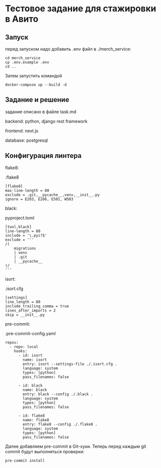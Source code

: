 # Тестовое задание для стажировки в Авито

## Запуск

перед запуском надо добавить .env файл в ./merch_service:
```
cd merch_service
cp .env.example .env
cd ..
```

Затем запустить командой
```
docker-compose up --build -d
```

## Задание и решение

задание описано в файле task.md

backend: python, django rest framework

frontend: next.js

database: postgresql

## Конфигурация линтера

flake8:

.flake8
```
[flake8]
max-line-length = 80
exclude = .git,__pycache__,venv,__init__.py
ignore = E203, E266, E501, W503
```

black:

pyproject.toml
```
[tool.black]
line-length = 80
include = '\.pyi?$'
exclude = '''
/(
    migrations
    | venv
    | .git
    | __pycache__
)/
'''
```

isort:

.isort.cfg
```
[settings]
line_length = 80
include_trailing_comma = true
lines_after_imports = 2
skip = __init__.py

```

pre-commit:

.pre-commit-config.yaml
```
repos:
  - repo: local
    hooks:
      - id: isort
        name: isort
        entry: isort --settings-file ./.isort.cfg .
        language: system
        types: [python]
        pass_filenames: false

      - id: black
        name: black
        entry: black --config ./.black .
        language: system
        types: [python]
        pass_filenames: false

      - id: flake8
        name: flake8
        entry: flake8 --config ./.flake8 .
        language: system
        types: [python]
        pass_filenames: false
```
Далее добавляем pre-commit в Git-хуки. Теперь перед каждым git commit будут выполняться проверки:
```
pre-commit install
```
